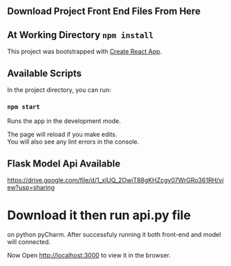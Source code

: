 ## Download Project Front End Files From Here

## At Working Directory `npm install`

This project was bootstrapped with [Create React App](https://github.com/facebook/create-react-app).

## Available Scripts

In the project directory, you can run:

### `npm start`

Runs the app in the development mode.<br />


The page will reload if you make edits.<br />
You will also see any lint errors in the console.

## Flask Model Api Available 
https://drive.google.com/file/d/1_xlUQ_2OwiT88gKHZcgy07WrGRo361RH/view?usp=sharing

# Download it then run api.py file 
on python pyCharm. After successfuly running it both front-end and model will connected.

Now Open [http://localhost:3000](http://localhost:3000) to view it in the browser.



